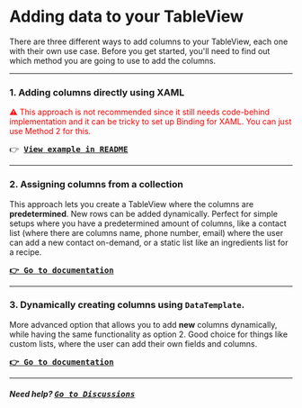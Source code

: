 # Adding data to your TableView
There are three different ways to add columns to your TableView, each one with their own use case. Before you get started, you'll need to find out which method you are going to use to add the columns.

---

### 1. Adding columns directly using XAML
<span style="color:red;">⚠️ This approach is not recommended since it still needs code-behind implementation and it can be tricky to set up Binding for XAML. You can just use Method 2 for this.</span>

<kbd>👉 [**View example in README**](docs\getting-started.md)</kbd>

---

### 2. Assigning columns from a collection
This approach lets you create a TableView where the columns are **predetermined**. New rows can be added dynamically. Perfect for simple setups where you have a predetermined amount of columns, like a contact list (where there are columns name, phone number, email) where the user can add a new contact on-demand, or a static list like an ingredients list for a recipe.

<kbd>[**👉 Go to documentation**]()</kbd>

---

### 3. Dynamically creating columns using `DataTemplate`.
More advanced option that allows you to add **new** columns dynamically, while having the same functionality as option 2. Good choice for things like custom lists, where the user can add their own fields and columns.

<kbd>[**👉 Go to documentation**]()</kbd>

---

##### Need help? <kbd>[**Go to Discussions**](https://github.com/w-ahmad/WinUI.TableView/discussions)</kbd>